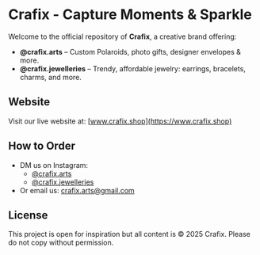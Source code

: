 # Crafix - Capture Moments & Sparkle

Welcome to the official repository of **Crafix**, a creative brand offering:

- **@crafix.arts** – Custom Polaroids, photo gifts, designer envelopes & more.
- **@crafix.jewelleries** – Trendy, affordable jewelry: earrings, bracelets, charms, and more.

## Website

Visit our live website at: [www.crafix.shop](https://www.crafix.shop)

## How to Order

- DM us on Instagram:
  - [@crafix.arts](https://instagram.com/crafix.arts)
  - [@crafix.jewelleries](https://instagram.com/crafix.jewelleries)
- Or email us: [crafix.arts@gmail.com](mailto:crafix.arts@gmail.com)

## License

This project is open for inspiration but all content is © 2025 Crafix. Please do not copy without permission.
